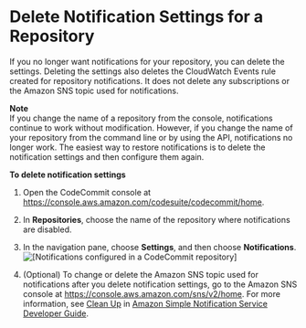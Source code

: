 # Delete Notification Settings for a Repository<a name="how-to-repository-email-delete"></a>

If you no longer want notifications for your repository, you can delete the settings\. Deleting the settings also deletes the CloudWatch Events rule created for repository notifications\. It does not delete any subscriptions or the Amazon SNS topic used for notifications\. 

**Note**  
If you change the name of a repository from the console, notifications continue to work without modification\. However, if you change the name of your repository from the command line or by using the API, notifications no longer work\. The easiest way to restore notifications is to delete the notification settings and then configure them again\.<a name="how-to-repository-email-delete-console"></a>

**To delete notification settings**

1. Open the CodeCommit console at [https://console\.aws\.amazon\.com/codesuite/codecommit/home](https://console.aws.amazon.com/codesuite/codecommit/home)\.

1. In **Repositories**, choose the name of the repository where notifications are disabled\. 

1. In the navigation pane, choose **Settings**, and then choose **Notifications**\.  
![\[Notifications configured in a CodeCommit repository\]](http://docs.aws.amazon.com/codecommit/latest/userguide/images/codecommit-notifications-configured.png)

1. \(Optional\) To change or delete the Amazon SNS topic used for notifications after you delete notification settings, go to the Amazon SNS console at [https://console\.aws\.amazon\.com/sns/v2/home](https://console.aws.amazon.com/sns/v2/home)\. For more information, see [Clean Up](https://docs.aws.amazon.com/sns/latest/dg/CleanUp.html) in [Amazon Simple Notification Service Developer Guide](https://docs.aws.amazon.com/sns/latest/dg/)\.
